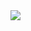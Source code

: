 
<img align="center" src="https://github-readme-stats.vercel.app/api/pin/?username=anuraghazra&repo=github-readme-stats"/>

